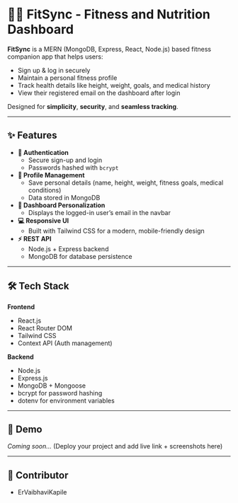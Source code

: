 
# 🏋️‍♂️ FitSync - Fitness and Nutrition Dashboard

**FitSync** is a MERN (MongoDB, Express, React, Node.js) based fitness companion app that helps users:

- Sign up & log in securely
- Maintain a personal fitness profile
- Track health details like height, weight, goals, and medical history
- View their registered email on the dashboard after login

Designed for **simplicity**, **security**, and **seamless tracking**.

---

## ✨ Features

- **🔐 Authentication**
  - Secure sign-up and login
  - Passwords hashed with `bcrypt`
- **📄 Profile Management**
  - Save personal details (name, height, weight, fitness goals, medical conditions)
  - Data stored in MongoDB
- **📧 Dashboard Personalization**
  - Displays the logged-in user’s email in the navbar
- **💻 Responsive UI**
  - Built with Tailwind CSS for a modern, mobile-friendly design
- **⚡ REST API**
  - Node.js + Express backend
  - MongoDB for database persistence

---

## 🛠 Tech Stack

**Frontend**
- React.js
- React Router DOM
- Tailwind CSS
- Context API (Auth management)

**Backend**
- Node.js
- Express.js
- MongoDB + Mongoose
- bcrypt for password hashing
- dotenv for environment variables

---

## 📸 Demo
_Coming soon..._ (Deploy your project and add live link + screenshots here)

---

## 👤 **Contributor**
- ErVaibhaviKapile


